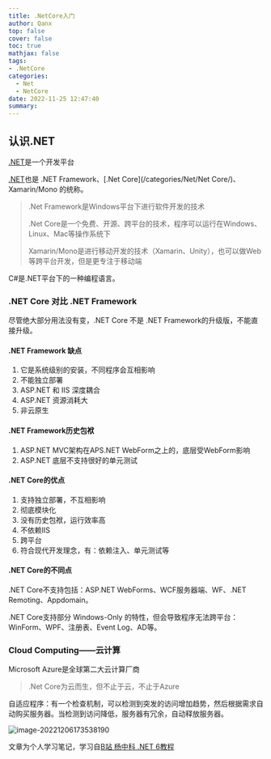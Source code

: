 ```yaml
---
title: .NetCore入门
author: Qanx
top: false
cover: false
toc: true
mathjax: false
tags:
- .NetCore
categories:
  - Net
  - NetCore
date: 2022-11-25 12:47:40
summary:
---
```

## 认识.NET

[.NET](/categories/Net/)是一个开发平台

[.NET](/categories/Net/)也是 .NET Framework、[.Net Core](/categories/Net/Net Core/)、Xamarin/Mono 的统称。

> .Net Framework是Windows平台下进行软件开发的技术
>
> .Net Core是一个免费、开源、跨平台的技术，程序可以运行在Windows、Linux、Mac等操作系统下
>
> Xamarin/Mono是进行移动开发的技术（Xamarin、Unity），也可以做Web等跨平台开发，但是更专注于移动端

C#是.NET平台下的一种编程语言。

### .NET Core 对比 .NET Framework

尽管绝大部分用法没有变，.NET Core 不是 .NET Framework的升级版，不能直接升级。

#### .NET Framework 缺点

1. 它是系统级别的安装，不同程序会互相影响
2. 不能独立部署
3. ASP.NET 和 IIS 深度耦合
4. ASP.NET 资源消耗大
5. 非云原生

#### .NET Framework历史包袱

1. ASP.NET MVC架构在APS.NET WebForm之上的，底层受WebForm影响
2. ASP.NET 底层不支持很好的单元测试

#### .NET Core的优点

1. 支持独立部署，不互相影响
2. 彻底模块化
3. 没有历史包袱，运行效率高
4. 不依赖IIS
5. 跨平台
6. 符合现代开发理念，有：依赖注入、单元测试等

#### .NET Core的不同点

.NET Core不支持包括：ASP.NET WebForms、WCF服务器端、WF、.NET Remoting、Appdomain。

.NET Core支持部分 Windows-Only 的特性，但会导致程序无法跨平台：WinForm、WPF、注册表、Event Log、AD等。

### Cloud Computing——云计算

Microsoft Azure是全球第二大云计算厂商

> .Net Core为云而生，但不止于云，不止于Azure

自适应程序：有一个检查机制，可以检测到突发的访问增加趋势，然后根据需求自动购买服务器。当检测到访问降低，服务器有冗余，自动释放服务器。

![image-20221206173538190](http://img.fabbwal.cn/image/image-20221206173538190.png)

文章为个人学习笔记，学习自[B站 杨中科 .NET 6教程](https://www.bilibili.com/video/BV1pK41137He)

